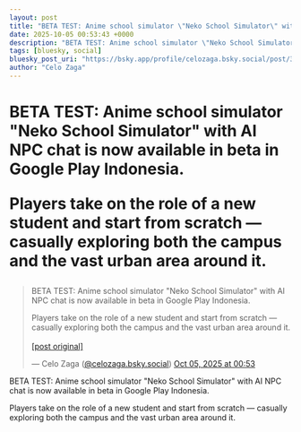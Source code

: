 ```yaml
---
layout: post
title: "BETA TEST: Anime school simulator \"Neko School Simulator\" with AI NPC chat is now available in beta in Google Play Indonesia.  Players take on the role of a new student and start from scratch — casually exploring both the campus and the vast urban area around it."
date: 2025-10-05 00:53:43 +0000
description: "BETA TEST: Anime school simulator \"Neko School Simulator\" with AI NPC chat is now available in beta in Google Play Indonesia.  Players take on the rol..."
tags: [bluesky, social]
bluesky_post_uri: "https://bsky.app/profile/celozaga.bsky.social/post/3m2fv43sc3c24"
author: "Celo Zaga"
---
```


<h1 class="bluesky-post-title">BETA TEST: Anime school simulator "Neko School Simulator" with AI NPC chat is now available in beta in Google Play Indonesia.

Players take on the role of a new student and start from scratch — casually exploring both the campus and the vast urban area around it.</h1>


<blockquote class="bluesky-embed" data-bluesky-uri="at://did:plc:lmh6rennptq77inaztnovw4b/app.bsky.feed.post/3m2fv43sc3c24" data-bluesky-embed-color-mode="system">
<p lang="">BETA TEST: Anime school simulator "Neko School Simulator" with AI NPC chat is now available in beta in Google Play Indonesia.

Players take on the role of a new student and start from scratch — casually exploring both the campus and the vast urban area around it.<br><br><a href="https://bsky.app/profile/celozaga.bsky.social/post/3m2fv43sc3c24">[post original]</a></p>
&mdash; Celo Zaga (<a href="https://bsky.app/profile/did:plc:lmh6rennptq77inaztnovw4b">@celozaga.bsky.social</a>) <a href="https://bsky.app/profile/celozaga.bsky.social/post/3m2fv43sc3c24">Oct 05, 2025 at 00:53</a>
</blockquote>
<script async src="https://embed.bsky.app/static/embed.js" charset="utf-8"></script>


<p class="bluesky-post-description">BETA TEST: Anime school simulator "Neko School Simulator" with AI NPC chat is now available in beta in Google Play Indonesia.

Players take on the role of a new student and start from scratch — casually exploring both the campus and the vast urban area around it.</p>
